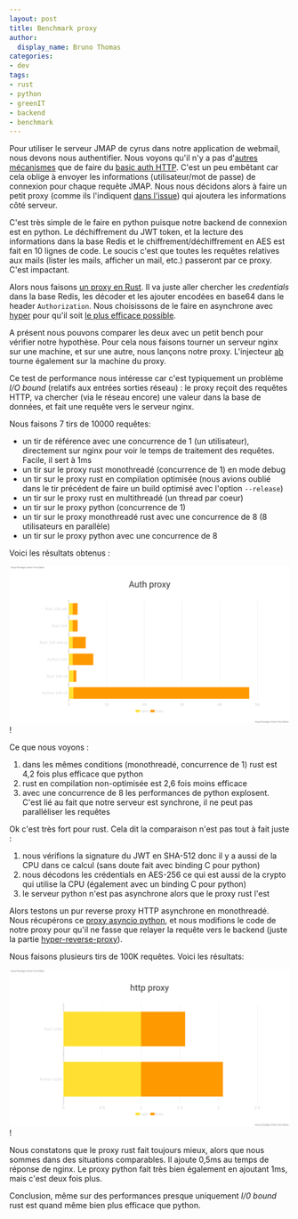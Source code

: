 ```yaml
---
layout: post
title: Benchmark proxy
author:
  display_name: Bruno Thomas
categories:
- dev
tags:
- rust
- python
- greenIT
- backend
- benchmark
---
```


Pour utiliser le serveur JMAP de cyrus dans notre application de webmail, nous devons nous authentifier. Nous voyons qu'il n'y a pas d'[autres mécanismes](https://github.com/cyrusimap/cyrus-imapd/issues/3103) que de faire du [basic auth HTTP](https://en.wikipedia.org/wiki/Basic_access_authentication). C'est un peu embêtant car cela oblige à envoyer les informations (utilisateur/mot de passe) de connexion pour chaque requête JMAP. Nous nous décidons alors à faire un petit proxy (comme ils l'indiquent [dans l'issue](https://github.com/cyrusimap/cyrus-imapd/issues/3103)) qui ajoutera les informations côté serveur.

C'est très simple de le faire en python puisque notre backend de connexion est en python. Le déchiffrement du JWT token, et la lecture des informations dans la base Redis et le chiffrement/déchiffrement en AES est fait en 10 lignes de code. Le soucis c'est que toutes les requêtes relatives aux mails (lister les mails, afficher un mail, etc.) passeront par ce proxy. C'est impactant.

Alors nous faisons [un proxy en Rust](https://crates.io/crates/hyper-auth-proxy). Il va juste aller chercher les _credentials_ dans la base Redis, les décoder et les ajouter encodées en base64 dans le header `Authorization`. Nous choisissons de le faire en asynchrone avec [hyper](https://hyper.rs/) pour qu'il soit [le plus efficace possible](https://www.techempower.com/benchmarks/#section=data-r18&hw=ph&test=plaintext).

A présent nous pouvons comparer les deux avec un petit bench pour vérifier notre hypothèse. Pour cela nous faisons tourner un serveur nginx sur une machine, et sur une autre, nous lançons notre proxy. L'injecteur [ab](https://httpd.apache.org/docs/2.4/programs/ab.html) tourne également sur la machine du proxy. 

Ce test de performance nous intéresse car c'est typiquement un problème _I/O bound_ (relatifs aux entrées sorties réseau) : le proxy reçoit des requêtes HTTP, va chercher (via le réseau encore) une valeur dans la base de données, et fait une requête vers le serveur nginx. 

Nous faisons 7 tirs de 10000 requêtes: 

* un tir de référence avec une concurrence de 1 (un utilisateur), directement sur nginx pour voir le temps de traitement des requêtes. Facile, il sert à 1ms
* un tir sur le proxy rust monothreadé (concurrence de 1) en mode debug
* un tir sur le proxy rust en compilation optimisée (nous avions oublié dans le tir précédent de faire un build optimisé avec l'option `--release`)
* un tir sur le proxy rust en multithreadé (un thread par coeur)
* un tir sur le proxy python (concurrence de 1)
* un tir sur le proxy monothreadé rust avec une concurrence de 8 (8 utilisateurs en parallèle)
* un tir sur le proxy python avec une concurrence de 8

Voici les résultats obtenus :

![diagramme](/images/proxy_benchmark/auth_proxy.png)!

Ce que nous voyons : 

1. dans les mêmes conditions (monothreadé, concurrence de 1) rust est 4,2 fois plus efficace que python
2. rust en compilation non-optimisée est 2,6 fois moins efficace
3. avec une concurrence de 8 les performances de python explosent. C'est lié au fait que notre serveur est synchrone, il ne peut pas paralléliser les requêtes
 
Ok c'est très fort pour rust. Cela dit la comparaison n'est pas tout à fait juste : 

1. nous vérifions la signature du JWT en SHA-512 donc il y a aussi de la CPU dans ce calcul (sans doute fait avec binding C pour python)
2. nous décodons les crédentials en AES-256 ce qui est aussi de la crypto qui utilise la CPU (également avec un binding C pour python)
3. le serveur python n'est pas asynchrone alors que le proxy rust l'est

Alors testons un pur reverse proxy HTTP asynchrone en monothreadé. Nous récupérons ce [proxy asyncio python](https://github.com/haobanga/reverse-proxy), et nous modifions le code de notre proxy pour qu'il ne fasse que relayer la requête vers le backend (juste la partie [hyper-reverse-proxy](https://github.com/felipenoris/hyper-reverse-proxy)). 

Nous faisons plusieurs tirs de 100K requêtes. Voici les résultats:

![diagramme](/images/proxy_benchmark/http_proxy.png)!

Nous constatons que le proxy rust fait toujours mieux, alors que nous sommes dans des situations comparables. Il ajoute 0,5ms au temps de réponse de nginx. Le proxy python fait très bien également en ajoutant 1ms, mais c'est deux fois plus.

Conclusion, même sur des performances presque uniquement _I/0 bound_ rust est quand même bien plus efficace que python.
